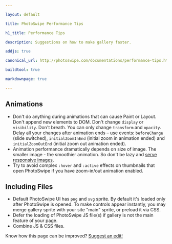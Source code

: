 ```yaml
---

layout: default

title: PhotoSwipe Performance Tips

h1_title: Performance Tips

description: Suggestions on how to make gallery faster.

addjs: true

canonical_url: http://photoswipe.com/documentations/performance-tips.html

buildtool: true

markdownpage: true

---
```


## Animations

- Don't do anything during animations that can cause Paint or Layout. Don't append new elements to DOM. Don't change `display` or `visibility`. Don't breath. You can only change `transform` and `opacity`. Delay all your changes after animation ends &ndash; use events: `beforeChange` (slide switched), `initialZoomInEnd` (initial zoom in animation ended) and `initialZoomOutEnd` (initial zoom out animation ended). 
- Animation performance dramatically depends on size of image. The smaller image - the smoothier animation. So don't be lazy and [serve responsive images](responsive-images.html).
- Try to avoid complex `:hover` and `:active` effects on thumbnails that open PhotoSwipe if you have zoom-in/out animation enabled. 

## Including Files

- Default PhotoSwipe UI has `png` and `svg` sprite. By default it's loaded only after PhotoSwipe is opened. To make controls appear instantly, you may merge gallery sprite with your site "main" sprite, or preload it via CSS.
- Defer the loading of PhotoSwipe JS file(s) if gallery is not the main feature of your page. 
- Combine JS & CSS files.

Know how this page can be improved? [Suggest an edit!](https://github.com/dimsemenov/PhotoSwipe/blob/master/website/documentation/responsive-images.md)
